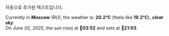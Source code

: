 
자동으로 추가된 텍스트입니다.

<!--START_SECTION:weather:moscow-->
Currently in **Moscow** (RU), the weather is: **20.2°C** (feels like **19.2°C**), ***clear sky***<br/>
On *June 02, 2025*, the *sun rises* at 🌅**03:52** and *sets* at 🌇**21:03**.
<!--END_SECTION:weather-->
